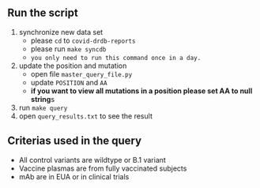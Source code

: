 ## Run the script

1. synchronize new data set
    - please `cd` to `covid-drdb-reports`
    - please run `make syncdb`
    - `you only need to run this command once in a day.`
2. update the position and mutation
    - open file `master_query_file.py`
    - update `POSITION` and `AA`
    - **if you want to view all mutations in a position please set AA to null string**s
3. run `make query`
4. open `query_results.txt` to see the result


## Criterias used in the query

- All control variants are wildtype or B.1 variant
- Vaccine plasmas are from fully vaccinated subjects
- mAb are in EUA or in clinical trials
